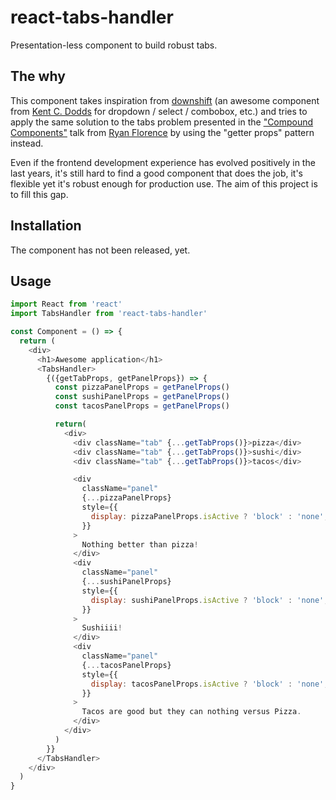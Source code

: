 # react-tabs-handler
Presentation-less component to build robust tabs.

## The why
This component takes inspiration from [downshift](downshift) (an awesome component from [Kent C. Dodds](kent) for dropdown / select / combobox, etc.) and tries to apply the same solution to the tabs problem presented in the ["Compound Components"](compound-components-talk) talk from [Ryan Florence](ryan) by using the "getter props" pattern instead.

Even if the frontend development experience has evolved positively in the last years, it's still hard to find a good component that does the job, it's flexible yet it's robust enough for production use. The aim of this project is to fill this gap.

## Installation
The component has not been released, yet.

## Usage
```javascript
import React from 'react'
import TabsHandler from 'react-tabs-handler'

const Component = () => {
  return (
    <div>
      <h1>Awesome application</h1>
      <TabsHandler>
        {({getTabProps, getPanelProps}) => {
          const pizzaPanelProps = getPanelProps()
          const sushiPanelProps = getPanelProps()
          const tacosPanelProps = getPanelProps()

          return(
            <div>
              <div className="tab" {...getTabProps()}>pizza</div>
              <div className="tab" {...getTabProps()}>sushi</div>
              <div className="tab" {...getTabProps()}>tacos</div>

              <div
                className="panel"
                {...pizzaPanelProps}
                style={{
                  display: pizzaPanelProps.isActive ? 'block' : 'none',
                }}
              >
                Nothing better than pizza!
              </div>
              <div
                className="panel"
                {...sushiPanelProps}
                style={{
                  display: sushiPanelProps.isActive ? 'block' : 'none',
                }}
              >
                Sushiiii!
              </div>
              <div
                className="panel"
                {...tacosPanelProps}
                style={{
                  display: tacosPanelProps.isActive ? 'block' : 'none',
                }}
              >
                Tacos are good but they can nothing versus Pizza.
              </div>
            </div>
          )
        }}
      </TabsHandler>
    </div>
  )
}
```

[downshift]: https://github.com/paypal/downshift
[kent]: https://github.com/kentcdodds
[ryan]: https://github.com/ryanflorence
[compound-components-talk]: https://www.youtube.com/watch?v=hEGg-3pIHlE
